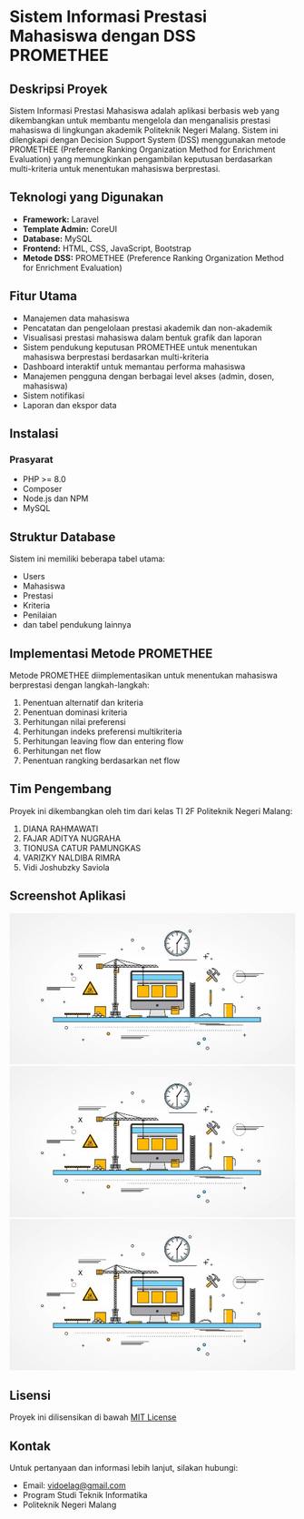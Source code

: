 # Sistem Informasi Prestasi Mahasiswa dengan DSS PROMETHEE

## Deskripsi Proyek
Sistem Informasi Prestasi Mahasiswa adalah aplikasi berbasis web yang dikembangkan untuk membantu mengelola dan menganalisis prestasi mahasiswa di lingkungan akademik Politeknik Negeri Malang. Sistem ini dilengkapi dengan Decision Support System (DSS) menggunakan metode PROMETHEE (Preference Ranking Organization Method for Enrichment Evaluation) yang memungkinkan pengambilan keputusan berdasarkan multi-kriteria untuk menentukan mahasiswa berprestasi.

## Teknologi yang Digunakan
- **Framework:** Laravel
- **Template Admin:** CoreUI
- **Database:** MySQL
- **Frontend:** HTML, CSS, JavaScript, Bootstrap
- **Metode DSS:** PROMETHEE (Preference Ranking Organization Method for Enrichment Evaluation)

## Fitur Utama
- Manajemen data mahasiswa
- Pencatatan dan pengelolaan prestasi akademik dan non-akademik
- Visualisasi prestasi mahasiswa dalam bentuk grafik dan laporan
- Sistem pendukung keputusan PROMETHEE untuk menentukan mahasiswa berprestasi berdasarkan multi-kriteria
- Dashboard interaktif untuk memantau performa mahasiswa
- Manajemen pengguna dengan berbagai level akses (admin, dosen, mahasiswa)
- Sistem notifikasi
- Laporan dan ekspor data

## Instalasi

### Prasyarat
- PHP >= 8.0
- Composer
- Node.js dan NPM
- MySQL


## Struktur Database
Sistem ini memiliki beberapa tabel utama:
- Users
- Mahasiswa
- Prestasi
- Kriteria
- Penilaian
- dan tabel pendukung lainnya

## Implementasi Metode PROMETHEE
Metode PROMETHEE diimplementasikan untuk menentukan mahasiswa berprestasi dengan langkah-langkah:
1. Penentuan alternatif dan kriteria
2. Penentuan dominasi kriteria
3. Perhitungan nilai preferensi
4. Perhitungan indeks preferensi multikriteria
5. Perhitungan leaving flow dan entering flow
6. Perhitungan net flow
7. Penentuan rangking berdasarkan net flow

## Tim Pengembang
Proyek ini dikembangkan oleh tim dari kelas TI 2F Politeknik Negeri Malang:
1. DIANA RAHMAWATI
2. FAJAR ADITYA NUGRAHA
3. TIONUSA CATUR PAMUNGKAS
4. VARIZKY NALDIBA RIMRA
5. Vidi Joshubzky Saviola

## Screenshot Aplikasi
![Dashboard](/screenshots/dashboard.jpg)
![Penilaian](/screenshots/penilaian.jpg)
![Hasil PROMETHEE](/screenshots/hasil-promethee.jpg)

## Lisensi
Proyek ini dilisensikan di bawah [MIT License](LICENSE)

## Kontak
Untuk pertanyaan dan informasi lebih lanjut, silakan hubungi:
- Email: vidoelag@gmail.com
- Program Studi Teknik Informatika
- Politeknik Negeri Malang
